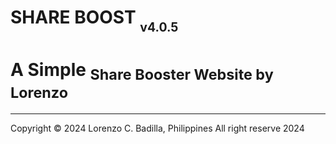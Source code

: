 # SHARE BOOST <sub><sub>v4.0.5</sub></sub>
<p align="center">
</p>


# A Simple <sub>Share Booster Website by Lorenzo<sub></sub></sub>
<p align="center">




---
Copyright © 2024 Lorenzo C. Badilla, Philippines All right reserve 2024<br>